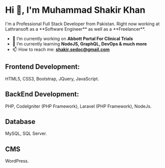 <h1>Hi 👋, I'm Muhammad Shakir Khan</h1>
<p>I'm a Professional Full Stack Developer from Pakistan. Right now working at Lathransoft as a **Software Engineer** as well as a **Freelancer**. </p>

- 🔭 I’m currently working on **Abbott Portal For Clinical Trials**
- 🌱 I’m currently learning **NodeJS, GraphQL, DevOps & much more**
- 📫 How to reach me: **shakir.sedoc@gmail.com**

<h2>Frontend Development: </h2>
<p>HTML5, CSS3, Bootstrap, JQuery, JavaScript.</p>

<h2>BackEnd Development: </h2>
<p>PHP, CodeIgniter (PHP Framework), Laravel (PHP Framework), NodeJs.</p>

<h2>Database</h2>
<p>MySQL, SQL Server.</p>

<h2>CMS</h2>
<p>WordPress.</p>

